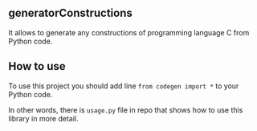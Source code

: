 ## generatorConstructions
It allows to generate any constructions of programming language C from Python code.

## How to use
To use this project you should add line `from codegen import *` to your Python code.

In other words, there is `usage.py` file in repo that shows how to use this library in more detail.
